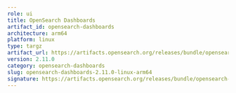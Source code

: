 ```yaml
---
role: ui
title: OpenSearch Dashboards
artifact_id: opensearch-dashboards
architecture: arm64
platform: linux
type: targz
artifact_url: https://artifacts.opensearch.org/releases/bundle/opensearch-dashboards/2.11.0/opensearch-dashboards-2.11.0-linux-arm64.tar.gz
version: 2.11.0
category: opensearch-dashboards
slug: opensearch-dashboards-2.11.0-linux-arm64
signature: https://artifacts.opensearch.org/releases/bundle/opensearch-dashboards/2.11.0/opensearch-dashboards-2.11.0-linux-arm64.tar.gz.sig
---
```


